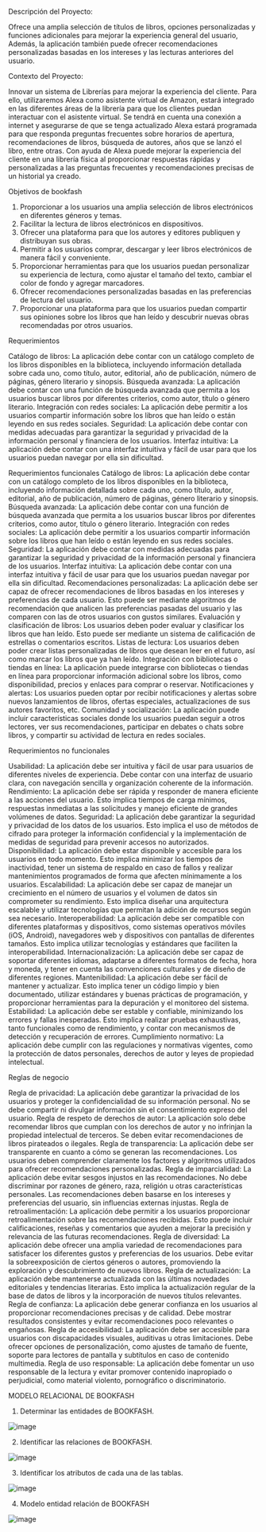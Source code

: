 Descripción del Proyecto:
 
Ofrece una amplia selección de títulos de libros, opciones personalizadas y funciones adicionales para
mejorar la experiencia general del usuario, Además, la aplicación también puede ofrecer
recomendaciones personalizadas basadas en los intereses y las lecturas anteriores del usuario.

Contexto del Proyecto:

Innovar un sistema de Librerías para mejorar la experiencia del cliente. Para ello, utilizaremos Alexa
como asistente virtual de Amazon, estará integrado en las diferentes áreas de la librería para que los
clientes puedan interactuar con el asistente virtual. Se tendrá en cuenta una conexión a internet y
asegurarse de que se tenga actualizado
Alexa estará programada para que responda preguntas frecuentes sobre horarios de apertura,
recomendaciones de libros, búsqueda de autores, años que se lanzó el libro, entre otras.
Con ayuda de Alexa puede mejorar la experiencia del cliente en una librería física al proporcionar
respuestas rápidas y personalizadas a las preguntas frecuentes y recomendaciones precisas de un
historial ya creado.

Objetivos de bookfash

1. Proporcionar a los usuarios una amplia selección de libros electrónicos en diferentes géneros y
temas.
2. Facilitar la lectura de libros electrónicos en dispositivos.
3. Ofrecer una plataforma para que los autores y editores publiquen y distribuyan sus obras.
4. Permitir a los usuarios comprar, descargar y leer libros electrónicos de manera fácil y conveniente.
5. Proporcionar herramientas para que los usuarios puedan personalizar su experiencia de lectura,
como ajustar el tamaño del texto, cambiar el color de fondo y agregar marcadores.
6. Ofrecer recomendaciones personalizadas basadas en las preferencias de lectura del usuario.
7. Proporcionar una plataforma para que los usuarios puedan compartir sus opiniones sobre los libros
que han leído y descubrir nuevas obras recomendadas por otros usuarios.

Requerimientos

Catálogo de libros: La aplicación debe contar con un catálogo completo de los libros disponibles en la
biblioteca, incluyendo información detallada sobre cada uno, como título, autor, editorial, año de
publicación, número de páginas, género literario y sinopsis.
Búsqueda avanzada: La aplicación debe contar con una función de búsqueda avanzada que permita a
los usuarios buscar libros por diferentes criterios, como autor, título o género literario.
Integración con redes sociales: La aplicación debe permitir a los usuarios compartir información sobre
los libros que han leído o están leyendo en sus redes sociales.
Seguridad: La aplicación debe contar con medidas adecuadas para garantizar la seguridad y privacidad
de la información personal y financiera de los usuarios.
Interfaz intuitiva: La aplicación debe contar con una interfaz intuitiva y fácil de usar para que los
usuarios puedan navegar por ella sin dificultad.

Requerimientos funcionales 
  	Catálogo de libros: La aplicación debe contar con un catálogo completo de los libros disponibles en la biblioteca, incluyendo información detallada sobre cada uno, como título, autor, editorial, año de publicación, número de páginas, género literario y sinopsis. 
  	Búsqueda avanzada: La aplicación debe contar con una función de búsqueda avanzada que permita a los usuarios buscar libros por diferentes criterios, como autor, título o género literario. 
  	Integración con redes sociales: La aplicación debe permitir a los usuarios compartir información sobre los libros que han leído o están leyendo en sus redes sociales. 
  	Seguridad: La aplicación debe contar con medidas adecuadas para garantizar la seguridad y privacidad de la información personal y financiera de los usuarios. 
  	Interfaz intuitiva: La aplicación debe contar con una interfaz intuitiva y fácil de usar para que los usuarios puedan navegar por ella sin dificultad. 
Recomendaciones personalizadas: La aplicación debe ser capaz de ofrecer recomendaciones de libros basadas en los intereses y preferencias de cada usuario. Esto puede ser mediante algoritmos de recomendación que analicen las preferencias pasadas del usuario y las comparen con las de otros usuarios con gustos similares.
Evaluación y clasificación de libros: Los usuarios deben poder evaluar y clasificar los libros que han leído. Esto puede ser mediante un sistema de calificación de estrellas o comentarios escritos.
Listas de lectura: Los usuarios deben poder crear listas personalizadas de libros que desean leer en el futuro, así como marcar los libros que ya han leído.
Integración con bibliotecas o tiendas en línea: La aplicación puede integrarse con bibliotecas o tiendas en línea para proporcionar información adicional sobre los libros, como disponibilidad, precios y enlaces para comprar o reservar.
Notificaciones y alertas: Los usuarios pueden optar por recibir notificaciones y alertas sobre nuevos lanzamientos de libros, ofertas especiales, actualizaciones de sus autores favoritos, etc.
Comunidad y socialización: La aplicación puede incluir características sociales donde los usuarios puedan seguir a otros lectores, ver sus recomendaciones, participar en debates o chats sobre libros, y compartir su actividad de lectura en redes sociales.
 
 

Requerimientos no funcionales 

Usabilidad: La aplicación debe ser intuitiva y fácil de usar para usuarios de diferentes niveles de experiencia. Debe contar con una interfaz de usuario clara, con navegación sencilla y organización coherente de la información.
Rendimiento: La aplicación debe ser rápida y responder de manera eficiente a las acciones del usuario. Esto implica tiempos de carga mínimos, respuestas inmediatas a las solicitudes y manejo eficiente de grandes volúmenes de datos.
Seguridad: La aplicación debe garantizar la seguridad y privacidad de los datos de los usuarios. Esto implica el uso de métodos de cifrado para proteger la información confidencial y la implementación de medidas de seguridad para prevenir accesos no autorizados.
Disponibilidad: La aplicación debe estar disponible y accesible para los usuarios en todo momento. Esto implica minimizar los tiempos de inactividad, tener un sistema de respaldo en caso de fallos y realizar mantenimientos programados de forma que afecten mínimamente a los usuarios.
 Escalabilidad: La aplicación debe ser capaz de manejar un crecimiento en el número de usuarios y el volumen de datos sin comprometer su rendimiento. Esto implica diseñar una arquitectura escalable y utilizar tecnologías que permitan la adición de recursos según sea necesario.
Interoperabilidad: La aplicación debe ser compatible con diferentes plataformas y dispositivos, como sistemas operativos móviles (iOS, Android), navegadores web y dispositivos con pantallas de diferentes tamaños. Esto implica utilizar tecnologías y estándares que faciliten la interoperabilidad.
Internacionalización: La aplicación debe ser capaz de soportar diferentes idiomas, adaptarse a diferentes formatos de fecha, hora y moneda, y tener en cuenta las convenciones culturales y de diseño de diferentes regiones.
Mantenibilidad: La aplicación debe ser fácil de mantener y actualizar. Esto implica tener un código limpio y bien documentado, utilizar estándares y buenas prácticas de programación, y proporcionar herramientas para la depuración y el monitoreo del sistema.
Estabilidad: La aplicación debe ser estable y confiable, minimizando los errores y fallas inesperadas. Esto implica realizar pruebas exhaustivas, tanto funcionales como de rendimiento, y contar con mecanismos de detección y recuperación de errores.
Cumplimiento normativo: La aplicación debe cumplir con las regulaciones y normativas vigentes, como la protección de datos personales, derechos de autor y leyes de propiedad intelectual.

 
 
 
 
 
 
 Reglas de negocio 

Regla de privacidad: La aplicación debe garantizar la privacidad de los usuarios y proteger la confidencialidad de su información personal. No se debe compartir ni divulgar información sin el consentimiento expreso del usuario.
Regla de respeto de derechos de autor: La aplicación solo debe recomendar libros que cumplan con los derechos de autor y no infrinjan la propiedad intelectual de terceros. Se deben evitar recomendaciones de libros pirateados o ilegales.
Regla de transparencia: La aplicación debe ser transparente en cuanto a cómo se generan las recomendaciones. Los usuarios deben comprender claramente los factores y algoritmos utilizados para ofrecer recomendaciones personalizadas.
Regla de imparcialidad: La aplicación debe evitar sesgos injustos en las recomendaciones. No debe discriminar por razones de género, raza, religión u otras características personales. Las recomendaciones deben basarse en los intereses y preferencias del usuario, sin influencias externas injustas.
Regla de retroalimentación: La aplicación debe permitir a los usuarios proporcionar retroalimentación sobre las recomendaciones recibidas. Esto puede incluir calificaciones, reseñas y comentarios que ayuden a mejorar la precisión y relevancia de las futuras recomendaciones.
Regla de diversidad: La aplicación debe ofrecer una amplia variedad de recomendaciones para satisfacer los diferentes gustos y preferencias de los usuarios. Debe evitar la sobreexposición de ciertos géneros o autores, promoviendo la exploración y descubrimiento de nuevos libros.
Regla de actualización: La aplicación debe mantenerse actualizada con las últimas novedades editoriales y tendencias literarias. Esto implica la actualización regular de la base de datos de libros y la incorporación de nuevos títulos relevantes.
Regla de confianza: La aplicación debe generar confianza en los usuarios al proporcionar recomendaciones precisas y de calidad. Debe mostrar resultados consistentes y evitar recomendaciones poco relevantes o engañosas.
Regla de accesibilidad: La aplicación debe ser accesible para usuarios con discapacidades visuales, auditivas u otras limitaciones. Debe ofrecer opciones de personalización, como ajustes de tamaño de fuente, soporte para lectores de pantalla y subtítulos en caso de contenido multimedia.
Regla de uso responsable: La aplicación debe fomentar un uso responsable de la lectura y evitar promover contenido inapropiado o perjudicial, como material violento, pornográfico o discriminatorio.


MODELO RELACIONAL DE BOOKFASH 
 
1.	Determinar las entidades de BOOKFASH. 

 ![image](https://github.com/srzzuares/DDI_Integradora_BOOKFASH/assets/84793967/da375280-86e1-4471-a376-365377992069)


2.	Identificar las relaciones de BOOKFASH. 

  ![image](https://github.com/srzzuares/DDI_Integradora_BOOKFASH/assets/84793967/a13f5338-2c83-4fdc-a293-ffbe21eaf81b)

3.	Identificar los atributos de cada una de las tablas. 
 
 ![image](https://github.com/srzzuares/DDI_Integradora_BOOKFASH/assets/84793967/a182ff3a-9a16-4bcd-9ca6-7716546504df)




4. Modelo entidad relación de BOOKFASH

![image](https://github.com/srzzuares/DDI_Integradora_BOOKFASH/assets/84793967/b26be783-e5fc-4f52-ab51-9bd18309849d)

